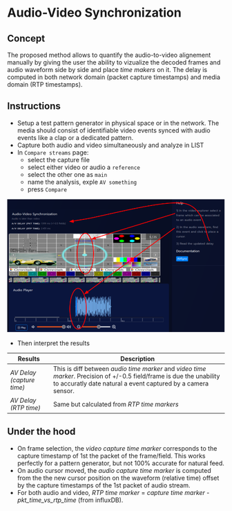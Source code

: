 # Audio-Video Synchronization

## Concept

The proposed method allows to quantify the audio-to-video alignement
manually by giving the user the ability to vizualize the decoded frames
and audio waveform side by side and place *time makers* on it. The delay
is computed in both network domain (packet capture timestamps) and media
domain (RTP timestamps).

## Instructions

* Setup a test pattern generator in physical space or in the network.
  The media should consist of identifiable video events synced with
  audio events like a clap or a dedicated pattern.
* Capture both audio and video simultaneously and analyze in LIST
* In `Compare streams` page:
    - select the capture file
    - select either video or audio a `reference`
    - select the other one as `main`
    - name the analysis, exple `AV something`
    - press `Compare`

![a2v](./a2v_helper.png)

* Then interpret the results

| Results | Description |
|---|---|
| *AV Delay (capture time)* | This is diff between *audio time marker* and *video time marker*. Precision of +/-0.5 field/frame is due the unability to accuratly date natural a event captured by a camera sensor. |
| *AV Delay (RTP time)* | Same but calculated from *RTP time markers* |

## Under the hood

* On frame selection, the *video capture time marker* corresponds to the capture timestamp
  of 1st the packet of the frame/field. This works perfectly for a
  pattern generator, but not 100% accurate for natural feed.
* On audio cursor moved, the *audio capture time marker* is computed from the
  the new cursor position on the waveform (relative time) offset by the
  capture timestamps of the 1st packet of audio stream.
* For both audio and video, *RTP time marker* = *capture time marker* - *pkt_time_vs_rtp_time*
  (from influxDB).

